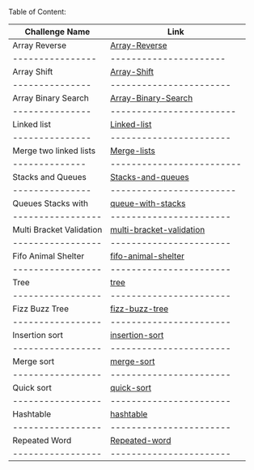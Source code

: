Table of Content:


Challenge Name | Link
---------------|-----------------------
Array Reverse  |[Array-Reverse](https://github.com/AhlamAlefishat-401-advanced-javascript/data-structures-and-algorithms/tree/master/code-challenges/array-reverse)
----------------|----------------------
Array Shift    |[Array-Shift](https://github.com/AhlamAlefishat-401-advanced-javascript/data-structures-and-algorithms/tree/master/code-challenges/arrayShift)
---------------|-----------------------
Array Binary Search | [Array-Binary-Search](https://github.com/AhlamAlefishat-401-advanced-javascript/data-structures-and-algorithms/tree/master/code-challenges/arrayBinarySearch)
---------------|------------------------
Linked list    |[Linked-list](https://github.com/AhlamAlefishat-401-advanced-javascript/data-structures-and-algorithms/tree/master/code-challenges/Data-Structures/linkedList)
--------------- |-----------------------
Merge two linked lists |[Merge-lists](https://github.com/AhlamAlefishat-401-advanced-javascript/data-structures-and-algorithms/tree/master/code-challenges/Data-Structures/ll-merge)
-------------- |-------------------------
Stacks and Queues |[Stacks-and-queues](https://github.com/AhlamAlefishat-401-advanced-javascript/data-structures-and-algorithms/tree/master/code-challenges/stacksAndQueues)
--------------- | ------------------------
Queues Stacks with | [queue-with-stacks](https://github.com/AhlamAlefishat-401-advanced-javascript/data-structures-and-algorithms/tree/master/code-challenges/queue-with-stacks)
----------------- | -----------------------
Multi Bracket Validation |[multi-bracket-validation](https://github.com/AhlamAlefishat-401-advanced-javascript/data-structures-and-algorithms/tree/master/code-challenges/MultiBracketValidation)
----------------- | -----------------------
Fifo Animal Shelter| [fifo-animal-shelter](https://github.com/AhlamAlefishat-401-advanced-javascript/data-structures-and-algorithms/tree/master/code-challenges/fifoAnimalShelter)
----------------- | -----------------------
Tree| [tree](https://github.com/AhlamAlefishat-401-advanced-javascript/data-structures-and-algorithms/tree/master/code-challenges/tree)
----------------- | -----------------------
Fizz Buzz Tree | [fizz-buzz-tree](https://github.com/AhlamAlefishat-401-advanced-javascript/data-structures-and-algorithms/tree/master/code-challenges/fizzBuzzTree)
----------------- | -----------------------
Insertion sort | [insertion-sort](https://github.com/AhlamAlefishat-401-advanced-javascript/data-structures-and-algorithms/tree/master/code-challenges/insertion-sort)
----------------- | -----------------------
Merge sort | [merge-sort](https://github.com/AhlamAlefishat-401-advanced-javascript/data-structures-and-algorithms/tree/master/code-challenges/merge-sort)
----------------- | -----------------------
Quick sort | [quick-sort](https://github.com/AhlamAlefishat-401-advanced-javascript/data-structures-and-algorithms/tree/master/code-challenges/quick-sort)
----------------- | -----------------------
Hashtable | [hashtable](https://github.com/AhlamAlefishat-401-advanced-javascript/data-structures-and-algorithms/tree/master/code-challenges/hashtable)
----------------- | -----------------------
Repeated Word |[Repeated-word](https://github.com/AhlamAlefishat-401-advanced-javascript/data-structures-and-algorithms/tree/master/code-challenges/repeatedWord)
----------------- | -----------------------

